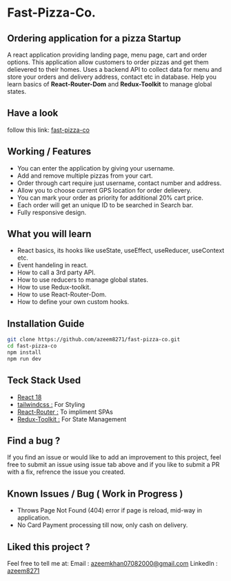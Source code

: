# Fast-Pizza-Co.

## Ordering application for a pizza Startup

A react application providing landing page, menu page, cart and order options. This application allow customers to order pizzas and get them delievered to their homes. Uses a backend API to collect data for menu and store your orders and delivery address, contact etc in database. Help you learn basics of **React-Router-Dom** and **Redux-Toolkit** to manage global states.

## Have a look

follow this link: <a href="https://fast-pizza-co-azeem8271.netlify.app/">fast-pizza-co</a>

## Working / Features

- You can enter the application by giving your username.
- Add and remove multiple pizzas from your cart.
- Order through cart require just username, contact number and address.
- Allow you to choose current GPS location for order delievery.
- You can mark your order as priority for additional 20% cart price.
- Each order will get an unique ID to be searched in Search bar.
- Fully responsive design.

## What you will learn

- React basics, its hooks like useState, useEffect, useReducer, useContext etc.
- Event handeling in react.
- How to call a 3rd party API.
- How to use reducers to manage global states.
- How to use Redux-toolkit.
- How to use React-Router-Dom.
- How to define your own custom hooks.

## Installation Guide

```sh
git clone https://github.com/azeem8271/fast-pizza-co.git
cd fast-pizza-co
npm install
npm run dev
```

## Teck Stack Used

- <a href="https://react.dev/">React 18</a>
- <a href="https://tailwindcss.com/">tailwindcss :</a> For Styling
- <a href="https://reactrouter.com/en/main">React-Router :</a> To impliment SPAs
- <a href="https://redux-toolkit.js.org/">Redux-Toolkit :</a> For State Management

## Find a bug ?

If you find an issue or would like to add an improvement to this project, feel free to submit an issue using issue tab above and if you like to submit a PR with a fix, refrence the issue you created.

## Known Issues / Bug ( Work in Progress )

- Throws Page Not Found (404) error if page is reload, mid-way in application.
- No Card Payment processing till now, only cash on delivery.

## Liked this project ?

Feel free to tell me at:
Email : <a href="mailto:azeemkhan07082000@gmail.com">azeemkhan07082000@gmail.com</a>
LinkedIn : <a  href="https://www.linkedin.com/in/azeem8271/">azeem8271</a>

